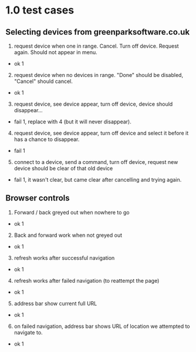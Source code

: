 # 1.0 test cases

## Selecting devices from greenparksoftware.co.uk

1. request device when one in range. Cancel. Turn off device. Request again. Should not appear in menu.
  - ok 1
2. request device when no devices in range. "Done" should be disabled, "Cancel" should cancel. 
  - ok 1
3. request device, see device appear, turn off device, device should disappear... 
  - fail 1, replace with 4 (but it will never disappear).
4. request device, see device appear, turn off device and select it before it has a chance to disappear.
  - fail 1
5. connect to a device, send a command, turn off device, request new device should be clear of that old device
  - fail 1, it wasn't clear, but came clear after cancelling and trying again.


## Browser controls

1. Forward / back greyed out when nowhere to go
  - ok 1
2. Back and forward work when not greyed out
  - ok 1
3. refresh works after successful navigation
  - ok 1
4. refresh works after failed navigation (to reattempt the page)
  - ok 1
5. address bar show current full URL
  - ok 1
6. on failed navigation, address bar shows URL of location we attempted to navigate to.
  - ok 1
